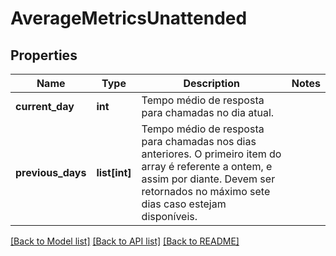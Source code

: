 # AverageMetricsUnattended

## Properties
Name | Type | Description | Notes
------------ | ------------- | ------------- | -------------
**current_day** | **int** | Tempo médio de resposta para chamadas no dia atual. | 
**previous_days** | **list[int]** | Tempo médio de resposta para chamadas nos dias anteriores. O primeiro item do array é referente a ontem, e assim por diante. Devem ser retornados no máximo sete dias caso estejam disponíveis. | 

[[Back to Model list]](../README.md#documentation-for-models) [[Back to API list]](../README.md#documentation-for-api-endpoints) [[Back to README]](../README.md)

